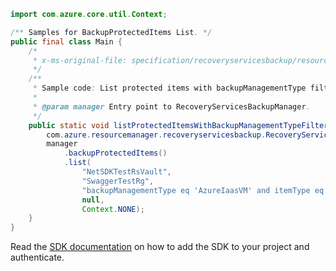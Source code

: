 ```java
import com.azure.core.util.Context;

/** Samples for BackupProtectedItems List. */
public final class Main {
    /*
     * x-ms-original-file: specification/recoveryservicesbackup/resource-manager/Microsoft.RecoveryServices/stable/2021-12-01/examples/AzureIaasVm/BackupProtectedItems_List.json
     */
    /**
     * Sample code: List protected items with backupManagementType filter as AzureIaasVm.
     *
     * @param manager Entry point to RecoveryServicesBackupManager.
     */
    public static void listProtectedItemsWithBackupManagementTypeFilterAsAzureIaasVm(
        com.azure.resourcemanager.recoveryservicesbackup.RecoveryServicesBackupManager manager) {
        manager
            .backupProtectedItems()
            .list(
                "NetSDKTestRsVault",
                "SwaggerTestRg",
                "backupManagementType eq 'AzureIaasVM' and itemType eq 'VM'",
                null,
                Context.NONE);
    }
}
```

Read the [SDK documentation](https://github.com/Azure/azure-sdk-for-java/blob/azure-resourcemanager-recoveryservicesbackup_1.0.0-beta.4/sdk/recoveryservicesbackup/azure-resourcemanager-recoveryservicesbackup/README.md) on how to add the SDK to your project and authenticate.
